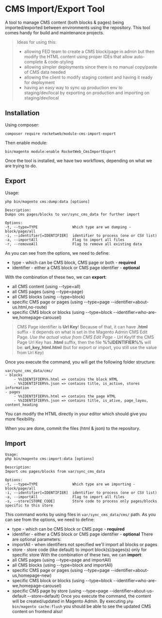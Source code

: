 # CMS Import/Export Tool
A tool to manage CMS content (both blocks &amp; pages) being imported/exported between environments using the repository. This tool comes handy for build and maintenance projects.

> Ideas for using this:
> - allowing FED team to create a CMS block/page in admin but then modify the HTML content using proper IDEs that allow auto-complete & code-styling
> - allowing simpler deployments since there is no manual copy/paste of CMS data needed
> - allowing the client to modify staging content and having it ready for deployment
> - having an easy way to sync up production env to staging/dev/local by exporting on production and importing on 
  staging/dev/local

## Installation
Using composer:
```
composer require rocketweb/module-cms-import-export
```

Then enable module:
```
bin/magento module:enable RocketWeb_CmsImportExport
```


Once the tool is installed, we have two workflows, depending on what we are trying to do.

## Export

Usage:
```
php bin/magento cms:dump:data [options]

Description:
Dumps cms pages/blocks to var/sync_cms_data for further import

Options:
-t, --type=TYPE                Which type are we dumping - block/page/all
-i, --identifier[=IDENTIFIER]  identifier to process (one or CSV list)
-a, --importAll                Flag to import all files
-r, --removeAll                Flag to remove all existing data
```

As you can see from the options, we need to define:
- type - which can be CMS block, CMS page or both - **required**
- identifier - either a CMS block or CMS page identifier - **optional**

With the combination of these two, we can **export**:
- all CMS content (using --type=all)
- all CMS pages (using --type=page)
- all CMS blocks (using --type=block)
- specific CMS page or pages (using --type=page --identifier=about-us.html,no-route)
- specific CMS block or blocks (using --type=block --identifier=who-are-we,homepage-carousel)

> CMS Page identifier is **Url Key**! Because of that, it can have **.html** suffix - it depends on what is set in the 
Magento Admin CMS Edit Page. _Use the actual value from CMS Edit Page - Url Key_!If the CMS Page Url Key has **.html** suffix, then the file **%%IDENTIFIER%%** will be: **url_key_html.html** (but for export or import, you still use the value from Url Key)

Once you execute the command, you will get the following folder structure:

```
var/sync_cms_data/cms/
- blocks
    - %%IDENTIFIER%%.html => contains the block HTML
    - %%IDENTIFIER%%.json => contains title, is_active, stores information
- pages
    - %%IDENTIFIER%%.html => contains the page HTML
    - %%IDENTIFIER%%.json => contains title, is_ative, page_layou, content_heading
```

You can modify the HTML directly in your editor which should give you more flexibility.

When you are done, commit the files (html & json) to the repository.

## Import

```
Usage:
php bin/magento cms:import:data [options]

Description:
Import cms pages/blocks from var/sync_cms_data

Options:
-t, --type=TYPE                Which type are we importing - block/page/all
-i, --identifier[=IDENTIFIER]  identifier to process (one or CSV list)
-a, --importAll                Flag to import all files
-s, --store[STORE_CODE]        Store code to process only pages/blocks specific to this store
```

This command works by using files in `var/sync_cms_data/cms/` path. As you can see from the options, we need to define:
- type - which can be CMS block or CMS page - **required**
- identifier - either a CMS block or CMS page identifier - **optional**
There are optional parameters:
- importAll - when identifiers not specified we'll import all blocks or pages
- store - store code (like default) to import block(s)/pages(s) only for specific store
With the combination of these two, we can **import**:
- all CMS pages (using --type=page and importAll)
- all CMS blocks (using --type=block and importAll)
- specific CMS page or pages (using --type=page --identifier=about-us,homepage-new)
- specific CMS block or blocks (using --type=block --identifier=who-are-we,homepage-carousel)
- specific CMS page by store (using --type=page --identifier=about-us-default --store=default)
Once you execute the command, the content will be created/updated in Magento Admin. 
By executing `php bin/magento cache:flush` you should be able to see the updated CMS content on frontend also!
